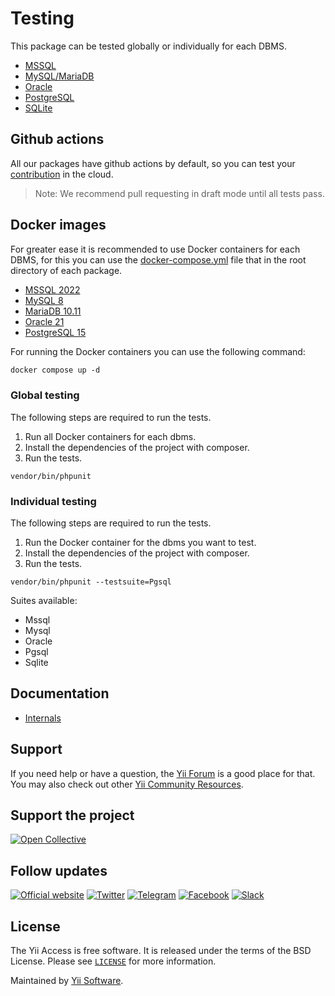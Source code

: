 # Testing

This package can be tested globally or individually for each DBMS.

- [MSSQL](https://github.com/yiisoft/db-mssql)
- [MySQL/MariaDB](https://github.com/yiisoft/db-mysql)
- [Oracle](https://github.com/yiisoft/db-oracle)
- [PostgreSQL](https://github.com/yiisoft/db-pgsql)
- [SQLite](https://github.com/yiisoft/db-sqlite)

## Github actions

All our packages have github actions by default, so you can test your [contribution](https://github.com/yiisoft/db/blob/master/.github/CONTRIBUTING.md) in the cloud.

> Note: We recommend pull requesting in draft mode until all tests pass.

## Docker images

For greater ease it is recommended to use Docker containers for each DBMS, for this you can use the [docker-compose.yml](https://docs.docker.com/compose/compose-file/) file that in the root directory of each package.

- [MSSQL 2022](https://github.com/yiisoft/db-mssql/blob/master/docker-compose.yml)
- [MySQL 8](https://github.com/yiisoft/db-mysql/blob/master/docker-compose.yml)
- [MariaDB 10.11](https://github.com/yiisoft/db-mysql/blob/master/docker-compose-mariadb.yml)
- [Oracle 21](https://github.com/yiisoft/db-oracle/blob/master/docker-compose.yml)
- [PostgreSQL 15](https://github.com/yiisoft/db-pgsql/blob/master/docker-compose.yml)

For running the Docker containers you can use the following command:

```dockerfile
docker compose up -d
```

### Global testing

The following steps are required to run the tests.

1. Run all Docker containers for each dbms.
2. Install the dependencies of the project with composer.
3. Run the tests.

```shell
vendor/bin/phpunit
```

### Individual testing

The following steps are required to run the tests.

1. Run the Docker container for the dbms you want to test.
2. Install the dependencies of the project with composer.
3. Run the tests.

```shell
vendor/bin/phpunit --testsuite=Pgsql
```

Suites available:

- Mssql
- Mysql
- Oracle
- Pgsql
- Sqlite

## Documentation

- [Internals](docs/internals.md)

## Support

If you need help or have a question, the [Yii Forum](https://forum.yiiframework.com/c/yii-3-0/63) is a good place for that.
You may also check out other [Yii Community Resources](https://www.yiiframework.com/community).

## Support the project

[![Open Collective](https://img.shields.io/badge/Open%20Collective-sponsor-7eadf1?logo=open%20collective&logoColor=7eadf1&labelColor=555555)](https://opencollective.com/yiisoft)

## Follow updates

[![Official website](https://img.shields.io/badge/Powered_by-Yii_Framework-green.svg?style=flat)](https://www.yiiframework.com/)
[![Twitter](https://img.shields.io/badge/twitter-follow-1DA1F2?logo=twitter&logoColor=1DA1F2&labelColor=555555?style=flat)](https://twitter.com/yiiframework)
[![Telegram](https://img.shields.io/badge/telegram-join-1DA1F2?style=flat&logo=telegram)](https://t.me/yii3en)
[![Facebook](https://img.shields.io/badge/facebook-join-1DA1F2?style=flat&logo=facebook&logoColor=ffffff)](https://www.facebook.com/groups/yiitalk)
[![Slack](https://img.shields.io/badge/slack-join-1DA1F2?style=flat&logo=slack)](https://yiiframework.com/go/slack)

## License

The Yii Access is free software. It is released under the terms of the BSD License.
Please see [`LICENSE`](./LICENSE.md) for more information.

Maintained by [Yii Software](https://www.yiiframework.com/).
